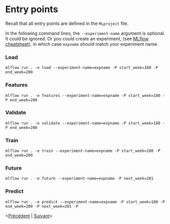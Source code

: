 # Entry points

Recall that all entry points are defined in the `MLproject` file.

In the following command lines, the `--experiment-name` argument is optional.
It could be ignored. Or you could create an experiment, (see [MLflow
cheatsheet](documentation/mlflow_cheatsheet.md)), in which case `expname` should match
your experiment name.

### Load
`mlflow run . -e load --experiment-name=expname -P start_week=180 -P end_week=200`

### Features
`mlflow run . -e features --experiment-name=expname -P start_week=180 -P end_week=200` 

### Validate
`mlflow run . -e validate --experiment-name=expname -P start_week=180 -P end_week=200`

### Train
`mlflow run . -e train --experiment-name=expname -P start_week=180 -P end_week=200`

### Future
`mlflow run . -e future --experiment-name=expname -P next_week=201`

### Predict
`mlflow run . -e predict --experiment-name=expname -P start_week=180 -P end_week=200 -P next_week=201 -P`

<[Précédent](exercises.md) | [Suivant](mlflow_cheatsheet.md)>
